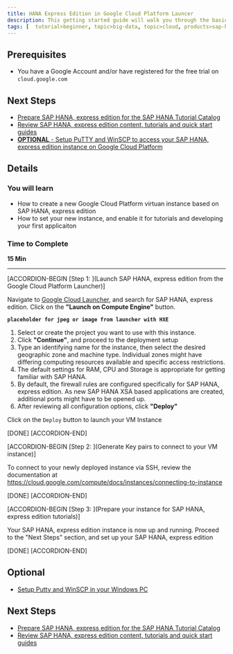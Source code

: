 ```yaml
---
title: HANA Express Edition in Google Cloud Platform Launcer
description: This getting started guide will walk you through the basics of launching SAP HANA, express edition on Google Cloud Platform using the Launcher.
tags: [  tutorial>beginner, topic>big-data, topic>cloud, products>sap-hana\,-express-edition ]
---
```


## Prerequisites  
 - You have a Google Account and/or have registered for the free trial on `cloud.google.com`

## Next Steps
- [Prepare SAP HANA, express edition for the SAP HANA Tutorial Catalog](http://www.sap.com/developer/how-tos/2016/09/hxe-howto-tutorialprep.html)
- [Review SAP HANA, express edition content, tutorials and quick start guides](http://www.sap.com/developer/topics/sap-hana-express.html)
- [**OPTIONAL** - Setup PuTTY and WinSCP to access your SAP HANA, express edition instance on Google Cloud Platform](http://www.sap.com/developer/tutorials/hxe-gcp-setup-putty-winscp-windows.html)  

## Details
### You will learn  
 - How to create a new Google Cloud Platform virtuan instance based on SAP HANA, express edition
 - How to set your new instance, and enable it for tutorials and developing your first applicaiton

### Time to Complete
**15 Min**

---

[ACCORDION-BEGIN [Step 1: ](Launch SAP HANA, express edition from the Google Cloud Platform Launcher)]

Navigate to [Google Cloud Launcher](https:/console.cloud.google.com/launcher), and search for SAP HANA, express edition.
Click on the **"Launch on Compute Engine"** button.

**`placeholder for jpeg or image from launcher with HXE`**

1.  Select or create the project you want to use with this instance.
2.  Click **"Continue"**, and proceed to the deployment setup
3.  Type an identifying name for the instance, then select the desired geographic zone and machine type. Individual zones might have differing computing resources available and specific access restrictions.
4.  The default settings for RAM, CPU and Storage is appropriate for getting familiar with SAP HANA.
5.  By default, the firewall rules are configured specifically for SAP HANA, express edition.  As new SAP HANA XSA based applications are created, additional ports might have to be opened up.
6.  After reviewing all configuration options, click **"Deploy"**



Click on the `Deploy` button to launch your VM Instance

[DONE]
[ACCORDION-END]

[ACCORDION-BEGIN [Step 2: ](Generate Key pairs to connect to your VM instance)]

To connect to your newly deployed instance via SSH, review the documentation at https://cloud.google.com/compute/docs/instances/connecting-to-instance


[DONE]
[ACCORDION-END]


[ACCORDION-BEGIN [Step 3: ](Prepare your instance for SAP HANA, express edition tutorials)]

Your SAP HANA, express edition instance is now up and running.  Proceed to the "Next Steps" section, and set up your SAP HANA, express edition


[DONE]
[ACCORDION-END]


## Optional
- [Setup Putty and WinSCP in your Windows PC](http://www.sap.com/developer/tutorials/hxe-gcp-setup-putty-winscp-windows.html)

## Next Steps
- [Prepare SAP HANA, express edition for the SAP HANA Tutorial Catalog](http://www.sap.com/developer/how-tos/2016/09/hxe-howto-tutorialprep.html)
- [Review SAP HANA, express edition content, tutorials and quick start guides](sap.com/developer/topics/sap-hana-express.html)

